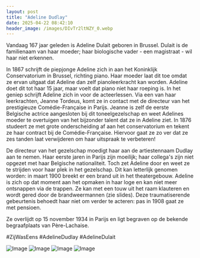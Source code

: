 ```yaml
---
layout: post
title: "Adeline Dudlay"
date: 2025-04-22 08:42:10
header_image: /images/DIvTr2ltNZY_0.webp
---
```


Vandaag 167 jaar geleden is Adeline Dulait geboren in Brussel. Dulait is de familienaam van haar moeder; haar biologische vader - een magistraat - wil haar niet erkennen. 

In 1867 schrijft de piepjonge Adeline zich in aan het Koninklijk Conservatorium in Brussel, richting piano. Haar moeder laat dit toe omdat ze ervan uitgaat dat Adeline dan zelf pianoleerkracht kan worden. Adeline doet dit tot haar 15 jaar, maar voelt dat piano niet haar roeping is. In het geniep schrijft Adeline zich in voor de acteerlessen. Via een van haar leerkrachten, Jeanne Tordeus, komt ze in contact met de directeur van het prestigieuze Comédie-Française in Parijs. Jeanne is zelf de eerste Belgische actrice aangesloten bij dit toneelgezelschap en weet Adelines moeder te overtuigen van het bijzonder talent dat ze in Adeline ziet. In 1876 studeert ze met grote onderscheiding af aan het conservatorium en tekent ze haar contract bij de Comédie-Française. Hiervoor gaat ze zo ver dat ze zes tanden laat verwijderen om haar uitspraak te verbeteren!

De directeur van het gezelschap moedigt haar aan de artiestennaam Dudlay aan te nemen. Haar eerste jaren in Parijs zijn moeilijk; haar collega's zijn niet opgezet met haar Belgische nationaliteit. Toch zet Adeline door en weet ze te strijden voor haar plek in het gezelschap. Dit kan letterlijk genomen worden: in maart 1900 breekt er een brand uit in het theatergebouw. Adeline is zich op dat moment aan het opmaken in haar loge en kan niet meer ontsnappen via de trappen. Ze kan met een touw uit het raam klauteren en wordt gered door de brandweermannen (zie slides). Deze traumatiserende gebeurtenis behoedt haar niet om verder te acteren: pas in 1908 gaat ze met pensioen.

Ze overlijdt op 15 november 1934 in Parijs en ligt begraven op de bekende begraafplaats van Père-Lachaise.

#ZijWasEens #AdelineDudlay #AdelineDulait

![Image](/zij.was.eens/images/DIvTr2ltNZY_0.webp)
![Image](/zij.was.eens/images/DIvTr2ltNZY_1.webp)
![Image](/zij.was.eens/images/DIvTr2ltNZY_2.webp)
![Image](/zij.was.eens/images/DIvTr2ltNZY_3.webp)

